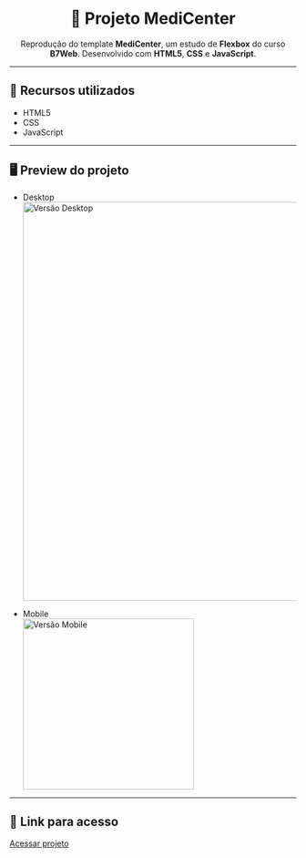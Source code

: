 <h1 align="center">🏥 Projeto MediCenter</h1>

<p align="center">
  Reprodução do template <b>MediCenter</b>, um estudo de <b>Flexbox</b> do curso <b>B7Web</b>. Desenvolvido com <b>HTML5</b>, <b>CSS</b> e <b>JavaScript</b>.
</p>

---

## 🚀 Recursos utilizados
- HTML5  
- CSS
- JavaScript 

---

## 🖥 Preview do projeto

- Desktop
  <br>
  <img src="https://github.com/user-attachments/assets/bd42388a-3b26-42e7-a77e-8d2b28e8750c" alt="Versão Desktop" width="700"/>

- Mobile
  <br>
  <img src="https://github.com/user-attachments/assets/f32fdd38-f210-41f8-b289-e065f735e268" alt="Versão Mobile" width="300"/>

---

## 🔗 Link para acesso
<a href="https://modernhost.com.br/curso/html/medicenter" target="_blank">Acessar projeto</a>